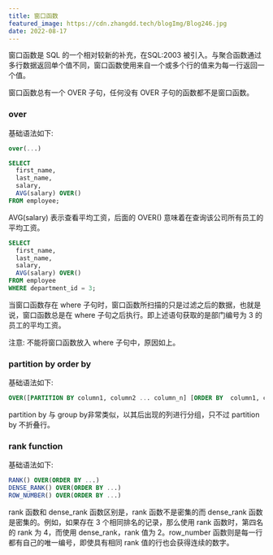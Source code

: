 ```yaml
---
title: 窗口函数
featured_image: https://cdn.zhangdd.tech/blogImg/Blog246.jpg
date: 2022-08-17
---
```


窗口函数是 SQL 的一个相对较新的补充，在SQL:2003 被引入。与聚合函数通过多行数据返回单个值不同，窗口函数使用来自一个或多个行的值来为每一行返回一个值。

窗口函数总有一个 OVER 子句，任何没有 OVER 子句的函数都不是窗口函数。

### over
基础语法如下: 
``` sql
over(...)
```

``` sql
SELECT
  first_name,
  last_name,
  salary,  
  AVG(salary) OVER()
FROM employee;
```

AVG(salary) 表示查看平均工资，后面的 OVER() 意味着在查询该公司所有员工的平均工资。

``` sql
SELECT
  first_name,
  last_name,
  salary,  
  AVG(salary) OVER()
FROM employee
WHERE department_id = 3;
```

当窗口函数存在 where 子句时，窗口函数所扫描的只是过滤之后的数据，也就是说，窗口函数总是在 where 子句之后执行。即上述语句获取的是部门编号为 3 的员工的平均工资。

注意: 不能将窗口函数放入 where 子句中，原因如上。

### partition by order by
基础语法如下: 
``` sql
OVER([PARTITION BY column1, column2 ... column_n] [ORDER BY  column1, column2 ... column_n])
```

partition by 与 group by非常类似，以其后出现的列进行分组，只不过 partition by 不折叠行。

### rank function
基础语法如下: 
``` sql
RANK() OVER(ORDER BY ...)
DENSE_RANK() OVER(ORDER BY ...)
ROW_NUMBER() OVER(ORDER BY ...)
```

rank 函数和 dense_rank 函数区别是，rank 函数不是密集的而 dense_rank 函数是密集的。例如，如果存在 3 个相同排名的记录，那么使用 rank 函数时，第四名的 rank 为 4，而使用 dense_rank，rank 值为 2。row_number 函数则是每一行都有自己的唯一编号，即使具有相同 rank 值的行也会获得连续的数字。
